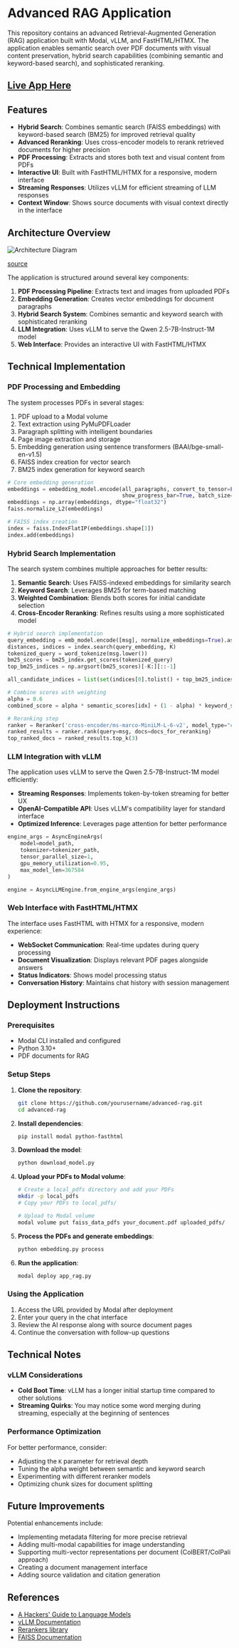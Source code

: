 # Advanced RAG Application

This repository contains an advanced Retrieval-Augmented Generation (RAG) application built with Modal, vLLM, and FastHTML/HTMX. The application enables semantic search over PDF documents with visual content preservation, hybrid search capabilities (combining semantic and keyword-based search), and sophisticated reranking.

## [Live App Here](https://c123ian--rag-serve-fasthtml.modal.run/)


## Features

- **Hybrid Search**: Combines semantic search (FAISS embeddings) with keyword-based search (BM25) for improved retrieval quality
- **Advanced Reranking**: Uses cross-encoder models to rerank retrieved documents for higher precision
- **PDF Processing**: Extracts and stores both text and visual content from PDFs
- **Interactive UI**: Built with FastHTML/HTMX for a responsive, modern interface
- **Streaming Responses**: Utilizes vLLM for efficient streaming of LLM responses
- **Context Window**: Shows source documents with visual context directly in the interface

## Architecture Overview

![Architecture Diagram](https://github.com/user-attachments/assets/233af5c6-5e30-4f29-89e8-a7c891c4da8a)

[source](https://parlance-labs.com/education/rag/ben.html)

The application is structured around several key components:

1. **PDF Processing Pipeline**: Extracts text and images from uploaded PDFs
2. **Embedding Generation**: Creates vector embeddings for document paragraphs
3. **Hybrid Search System**: Combines semantic and keyword search with sophisticated reranking
4. **LLM Integration**: Uses vLLM to serve the Qwen 2.5-7B-Instruct-1M model
5. **Web Interface**: Provides an interactive UI with FastHTML/HTMX

## Technical Implementation

### PDF Processing and Embedding

The system processes PDFs in several stages:

1. PDF upload to a Modal volume
2. Text extraction using PyMuPDFLoader
3. Paragraph splitting with intelligent boundaries
4. Page image extraction and storage
5. Embedding generation using sentence transformers (BAAI/bge-small-en-v1.5)
6. FAISS index creation for vector search
7. BM25 index generation for keyword search

```python
# Core embedding generation
embeddings = embedding_model.encode(all_paragraphs, convert_to_tensor=False, 
                                    show_progress_bar=True, batch_size=32)
embeddings = np.array(embeddings, dtype="float32")
faiss.normalize_L2(embeddings)

# FAISS index creation
index = faiss.IndexFlatIP(embeddings.shape[1])
index.add(embeddings)
```

### Hybrid Search Implementation

The search system combines multiple approaches for better results:

1. **Semantic Search**: Uses FAISS-indexed embeddings for similarity search
2. **Keyword Search**: Leverages BM25 for term-based matching
3. **Weighted Combination**: Blends both scores for initial candidate selection
4. **Cross-Encoder Reranking**: Refines results using a more sophisticated model

```python
# Hybrid search implementation
query_embedding = emb_model.encode([msg], normalize_embeddings=True).astype('float32')
distances, indices = index.search(query_embedding, K)
tokenized_query = word_tokenize(msg.lower())
bm25_scores = bm25_index.get_scores(tokenized_query)
top_bm25_indices = np.argsort(bm25_scores)[-K:][::-1]

all_candidate_indices = list(set(indices[0].tolist() + top_bm25_indices.tolist()))

# Combine scores with weighting
alpha = 0.6
combined_score = alpha * semantic_scores[idx] + (1 - alpha) * keyword_scores[idx]

# Reranking step
ranker = Reranker('cross-encoder/ms-marco-MiniLM-L-6-v2', model_type="cross-encoder", verbose=0)
ranked_results = ranker.rank(query=msg, docs=docs_for_reranking)
top_ranked_docs = ranked_results.top_k(3)
```

### LLM Integration with vLLM

The application uses vLLM to serve the Qwen 2.5-7B-Instruct-1M model efficiently:

- **Streaming Responses**: Implements token-by-token streaming for better UX
- **OpenAI-Compatible API**: Uses vLLM's compatibility layer for standard interface
- **Optimized Inference**: Leverages page attention for better performance

```python
engine_args = AsyncEngineArgs(
    model=model_path,
    tokenizer=tokenizer_path,
    tensor_parallel_size=1,
    gpu_memory_utilization=0.95,
    max_model_len=367584
)

engine = AsyncLLMEngine.from_engine_args(engine_args)
```

### Web Interface with FastHTML/HTMX

The interface uses FastHTML with HTMX for a responsive, modern experience:

- **WebSocket Communication**: Real-time updates during query processing
- **Document Visualization**: Displays relevant PDF pages alongside answers
- **Status Indicators**: Shows model processing status
- **Conversation History**: Maintains chat history with session management

## Deployment Instructions

### Prerequisites

- Modal CLI installed and configured
- Python 3.10+
- PDF documents for RAG

### Setup Steps

1. **Clone the repository**:
   ```bash
   git clone https://github.com/yourusername/advanced-rag.git
   cd advanced-rag
   ```

2. **Install dependencies**:
   ```bash
   pip install modal python-fasthtml
   ```

3. **Download the model**:
   ```bash
   python download_model.py
   ```

4. **Upload your PDFs to Modal volume**:
   ```bash
   # Create a local_pdfs directory and add your PDFs
   mkdir -p local_pdfs
   # Copy your PDFs to local_pdfs/
   
   # Upload to Modal volume
   modal volume put faiss_data_pdfs your_document.pdf uploaded_pdfs/
   ```

5. **Process the PDFs and generate embeddings**:
   ```bash
   python embedding.py process
   ```

6. **Run the application**:
   ```bash
   modal deploy app_rag.py
   ```

### Using the Application

1. Access the URL provided by Modal after deployment
2. Enter your query in the chat interface
3. Review the AI response along with source document pages
4. Continue the conversation with follow-up questions

## Technical Notes

### vLLM Considerations

- **Cold Boot Time**: vLLM has a longer initial startup time compared to other solutions
- **Streaming Quirks**: You may notice some word merging during streaming, especially at the beginning of sentences

### Performance Optimization

For better performance, consider:

- Adjusting the `K` parameter for retrieval depth
- Tuning the alpha weight between semantic and keyword search
- Experimenting with different reranker models
- Optimizing chunk sizes for document splitting

## Future Improvements

Potential enhancements include:

- Implementing metadata filtering for more precise retrieval
- Adding multi-modal capabilities for image understanding
- Supporting multi-vector representations per document (ColBERT/ColPali approach)  
- Creating a document management interface
- Adding source validation and citation generation

## References

- [A Hackers' Guide to Language Models](https://www.youtube.com/watch?v=jkrNMKz9pWU)
- [vLLM Documentation](https://docs.vllm.ai/)
- [Rerankers library](https://github.com/AnswerDotAI/rerankers)
- [FAISS Documentation](https://faiss.ai/)

